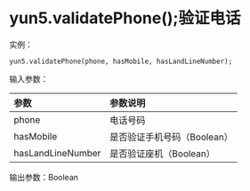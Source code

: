 # yun5.validatePhone\(\);验证电话

实例：

```text
yun5.validatePhone(phone, hasMobile, hasLandLineNumber);
```

输入参数：

| 参数 | 参数说明 |
| :--- | :--- |
| phone | 电话号码 |
| hasMobile | 是否验证手机号码（Boolean） |
| hasLandLineNumber | 是否验证座机（Boolean） |

输出参数：Boolean

